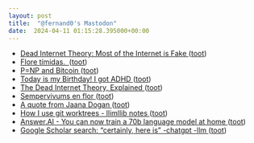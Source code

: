 ```yaml
---
layout: post
title:  "@fernand0's Mastodon"
date:  2024-04-11 01:15:28.395000+00:00
---
```

*  [Dead Internet Theory: Most of the Internet is Fake ](https://forum.agoraroad.com/index.php?threads/dead-internet-theory-most-of-the-internet-is-fake.3011) ([toot](https://mastodon.social/@fernand0/112249938140371119))
*  [Flore tímidas.  ](https://avecesunafoto.wordpress.com/2024/04/10/flore-timidas) ([toot](https://mastodon.social/@fernand0/112249927685851588))
*  [P=NP and Bitcoin ](https://rjlipton.com/2024/03/08/pnp-and-bitcoin) ([toot](https://mastodon.social/@fernand0/112248109170437808))
*  [Today is my Birthday! I got ADHD ](https://popey.com/blog/2024/04/today-is-my-birthday-i-got-adhd) ([toot](https://mastodon.social/@fernand0/112247852020236578))
*  [The Dead Internet Theory, Explained ](https://www.forbes.com/sites/danidiplacido/2024/01/16/the-dead-internet-theory-explained/?sh=4284cd6557c) ([toot](https://mastodon.social/@fernand0/112247677522974236))
*  [Sempervivums en flor ](https://www.flickr.com/photos/fernand0/53624853338) ([toot](https://mastodon.social/@fernand0/112247613327130163))
*  [A quote from Jaana Dogan ](https://simonwillison.net/2024/Apr/4/jaana-dogan/#atom-everythin) ([toot](https://mastodon.social/@fernand0/112247314354933204))
*  [How I use git worktrees - llimllib notes ](https://notes.billmill.org/blog/2024/03/How_I_use_git_worktrees.htm) ([toot](https://mastodon.social/@fernand0/112246621409719229))
*  [Answer.AI - You can now train a 70b language model at home ](https://www.answer.ai/posts/2024-03-06-fsdp-qlora.htm) ([toot](https://mastodon.social/@fernand0/112246479611531511))
*  [Google Scholar search: “certainly, here is” -chatgpt -llm ](https://simonwillison.net/2024/Mar/15/certainly-here-is-google-scholar/#atom-everythin) ([toot](https://mastodon.social/@fernand0/112246182684829388))
